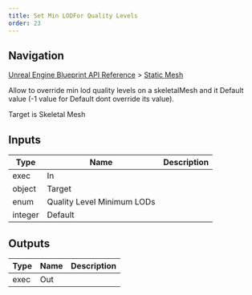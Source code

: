 ```yaml
---
title: Set Min LODFor Quality Levels
order: 23
---
```

## Navigation

[Unreal Engine Blueprint API Reference](https://dev.epicgames.com/documentation/en-us/unreal-engine/BlueprintAPI) > [Static Mesh](https://dev.epicgames.com/documentation/en-us/unreal-engine/BlueprintAPI/StaticMesh)

Allow to override min lod quality levels on a skeletalMesh and it Default value (-1 value for Default dont override its value).

Target is Skeletal Mesh

## Inputs

| Type | Name | Description |
| --- | --- | --- |
| exec | In |  |
| object | Target |  |
| enum | Quality Level Minimum LODs |  |
| integer | Default |  |

## Outputs

| Type | Name | Description |
| --- | --- | --- |
| exec | Out |  |

